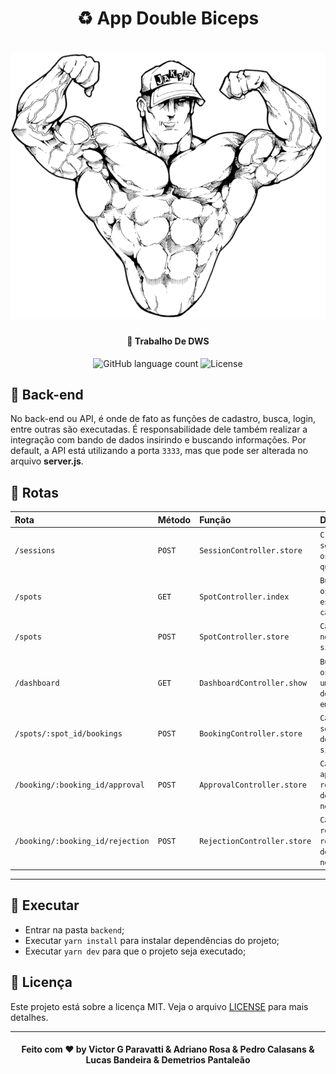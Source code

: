 <h1 align="center">
   ♻️ App Double Biceps
</h1>
<h1 align="center">
    <img alt="Aircnc" src=".github/1.png" />
</h1>

<h4 align="center">
  🚀 Trabalho De DWS
</h4>

<p align="center">
  <img alt="GitHub language count" src="https://img.shields.io/github/languages/count/guuhx97/aircnc">
  <img alt="License" src="https://img.shields.io/badge/license-MIT-brightgreen">
</p>

## 📰 Back-end

No back-end ou API, é onde de fato as funções de cadastro, busca, login, entre outras são executadas. É responsabilidade dele também realizar a integração com bando de dados insirindo e buscando informações. Por default, a API está utilizando a porta `3333`, mas que pode ser alterada no arquivo **server.js**.


## 🌱 Rotas
| Rota | Método | Função | Descrição |
| :--- | :--- | :--- | :---|
| `/sessions` | `POST` | `SessionController.store` | `Cria uma nova sessão para os usuários que logam.` |
| `/spots` | `GET` | `SpotController.index` | `Busca todos os spots que estão cadastrados.` |
| `/spots` | `POST` | `SpotController.store` | `Cadastra um novo spot no sistema.` |
| `/dashboard` | `GET` | `DashboardController.show` | `Busca todos os spost de um determinada empresa.` |
| `/spots/:spot_id/bookings` | `POST` | `BookingController.store` | `Cadastra uma solicitação de reserva no sistema.` |
| `/booking/:booking_id/approval` | `POST` | `ApprovalController.store` | `Cadastra a aprovação da reserva do desenvolvedor no sistema.` |
| `/booking/:booking_id/rejection` | `POST` | `RejectionController.store` | `Cadastra a rejeição da reserva do desenvolvedor no sistema.` |
-------------------------



## 🔄 Executar
- Entrar na pasta `backend`;
 - Executar `yarn install` para instalar dependências do projeto;
 - Executar `yarn dev` para que o projeto seja executado;

 ## 📝 Licença
Este projeto está sobre a licença MIT. Veja o arquivo [LICENSE](../LICENSE.md) para mais detalhes.


---
<h4 align="center">
  Feito com ❤️ by Victor G Paravatti & Adriano Rosa & Pedro Calasans & Lucas Bandeira & Demetrios Pantaleão
</h4>
